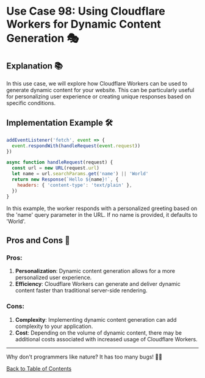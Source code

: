 # Use Case 98: Using Cloudflare Workers for Dynamic Content Generation 🎭

## Explanation 📚

In this use case, we will explore how Cloudflare Workers can be used to generate dynamic content for your website. This can be particularly useful for personalizing user experience or creating unique responses based on specific conditions.

## Implementation Example 🛠️

```javascript
addEventListener('fetch', event => {
  event.respondWith(handleRequest(event.request))
})

async function handleRequest(request) {
  const url = new URL(request.url)
  let name = url.searchParams.get('name') || 'World'
  return new Response(`Hello ${name}!`, {
    headers: { 'content-type': 'text/plain' },
  })
}
```

In this example, the worker responds with a personalized greeting based on the 'name' query parameter in the URL. If no name is provided, it defaults to 'World'.

## Pros and Cons 🏁

### Pros:

1. **Personalization**: Dynamic content generation allows for a more personalized user experience.
2. **Efficiency**: Cloudflare Workers can generate and deliver dynamic content faster than traditional server-side rendering.

### Cons:

1. **Complexity**: Implementing dynamic content generation can add complexity to your application.
2. **Cost**: Depending on the volume of dynamic content, there may be additional costs associated with increased usage of Cloudflare Workers.

---

Why don't programmers like nature? It has too many bugs! 🐛😂

[Back to Table of Contents](../table_of_contents.md)